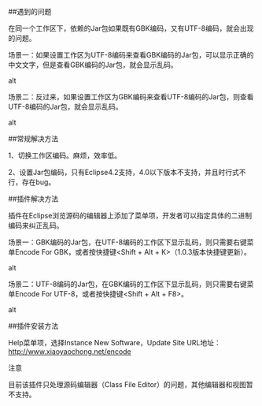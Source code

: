 ##遇到的问题

在同一个工作区下，依赖的Jar包如果既有GBK编码，又有UTF-8编码，就会出现的问题。

场景一：如果设置工作区为UTF-8编码来查看GBK编码的Jar包，可以显示正确的中文文字，但是查看GBK编码的Jar包，就会显示乱码。

alt

场景二：反过来，如果设置工作区为GBK编码来查看UTF-8编码的Jar包，则查看UTF-8编码的Jar包，就会显示乱码。

alt

##常规解决方法

1、切换工作区编码。麻烦，效率低。

2、设置Jar包编码，只有Eclipse4.2支持，4.0以下版本不支持，并且时行式不行，存在bug。

##插件解决方法

插件在Eclipse浏览源码的编辑器上添加了菜单项，开发者可以指定具体的二进制编码来纠正乱码。

场景一：GBK编码的Jar包，在UTF-8编码的工作区下显示乱码，则只需要右键菜单Encode For GBK，或者按快捷键<Shift + Alt + K>（1.0.3版本快捷键更新）。

alt

场景二：UTF-8编码的Jar包，在GBK编码的工作区下显示乱码，则只需要右键菜单Encode For UTF-8，或者按快捷键<Shift + Alt + F8>。

alt

##插件安装方法

Help菜单项，选择Instance New Software，Update Site URL地址： http://www.xiaoyaochong.net/encode



注意

目前该插件只处理源码编辑器（Class File Editor）的问题，其他编辑器和视图暂不支持。
